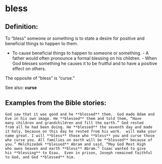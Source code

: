 bless
=====

###

Definition:
-----------

To “bless” someone or something is to state a desire for positive
and beneficial things to happen to them.

-   To cause beneficial things to happen to someone or something.  -
A father would often pronounce a formal blessing on his children.  -
When God blesses something he causes it to be fruitful and to have a
    positive effect on others.

The opposite of “bless” is “curse.”

See also: **curse**

Examples from the Bible stories:
--------------------------------

    God saw that it was good and he **blessed** them.  God made Adam and
    Eve in his own image. He **blessed** them and told them, “Have
    many children and grandchildren and fill the earth.” God rested
    from all he had been doing. He **blessed** the seventh day and made
    it holy, because on this day he rested from his work.  will make your
    name great. I will **bless** those who **bless** you and curse those
    who curse you. All families on earth will be **blessed** because of
    you.” Melchizedek **blessed** Abram and said, “May God Most High
    who owns heaven and earth **bless** Abram.” Isaac wanted to give
    his **blessing** to Esau.  Even in prison, Joseph remained faithful
    to God, and God **blessed** him.
